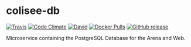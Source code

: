 # colisee-db
[![Travis](https://img.shields.io/travis/siggame/colisee-db.svg?style=flat-square)](https://travis-ci.org/siggame/colisee-db) [![Code Climate](https://img.shields.io/codeclimate/github/siggame/colisee-db.svg?style=flat-square)](https://codeclimate.com/github/siggame/colisee-db) [![David](https://img.shields.io/david/siggame/colisee-db.svg?style=flat-square)]() [![Docker Pulls](https://img.shields.io/docker/pulls/siggame/colisee-db.svg?style=flat-square)](https://hub.docker.com/r/siggame/colisee-db/) [![GitHub release](https://img.shields.io/github/release/siggame/colisee-db.svg?style=flat-square)](https://github.com/siggame/colisee-db/releases)  

Microservice containing the PostgreSQL Database for the Arena and Web.
